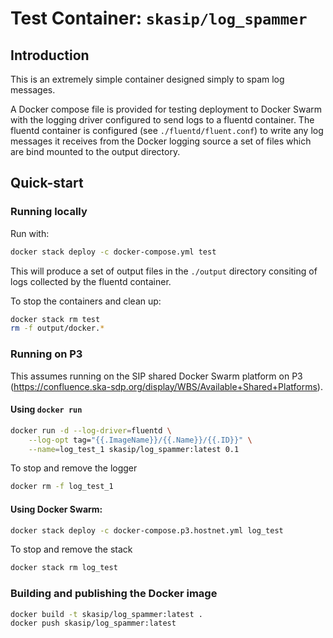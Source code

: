 # Test Container: `skasip/log_spammer`

## Introduction

This is an extremely simple container designed simply to spam log messages.

A Docker compose file is provided for testing deployment to Docker Swarm
with the logging driver configured to send logs to a fluentd container.
The fluentd container is configured (see `./fluentd/fluent.conf`) to write
any log messages it receives from the Docker logging source a set of files
which are bind mounted to the output directory.

## Quick-start

### Running locally

Run with:

```bash
docker stack deploy -c docker-compose.yml test
```

This will produce a set of output files in the `./output` directory consiting
of logs collected by the fluentd container.

To stop the containers and clean up:

```bash
docker stack rm test
rm -f output/docker.*
```

### Running on P3

This assumes running on the SIP shared Docker Swarm platform on P3
(<https://confluence.ska-sdp.org/display/WBS/Available+Shared+Platforms>).

#### Using `docker run`

```bash
docker run -d --log-driver=fluentd \
    --log-opt tag="{{.ImageName}}/{{.Name}}/{{.ID}}" \
    --name=log_test_1 skasip/log_spammer:latest 0.1
```

To stop and remove the logger

```bash
docker rm -f log_test_1
```

#### Using Docker Swarm:


```bash
docker stack deploy -c docker-compose.p3.hostnet.yml log_test
```

To stop and remove the stack

```bash
docker stack rm log_test
```


### Building and publishing the Docker image

```bash
docker build -t skasip/log_spammer:latest .
docker push skasip/log_spammer:latest
```
